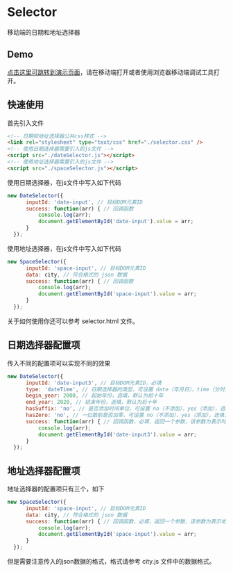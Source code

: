 # Selector
移动端的日期和地址选择器
## Demo
[点击这里可跳转到演示页面](https://hamger.github.io/demo/mySelector/Selector.html)，请在移动端打开或者使用浏览器移动端调试工具打开。 
## 快速使用 
首先引入文件
```html
<!-- 日期和地址选择器公共css样式 -->
<link rel="stylesheet" type="text/css" href="./selector.css" />
<!-- 使用日期选择器需要引入的js文件 -->
<script src="./dateSelector.js"></script>
<!-- 使用地址选择器需要引入的js文件 -->
<script src="./spaceSelector.js"></script>
```
使用日期选择器，在js文件中写入如下代码
```js
new DateSelector({
      inputId: 'date-input', // 目标DOM元素ID
      success: function(arr) { // 回调函数
          console.log(arr);
          document.getElementById('date-input').value = arr;
      }
  });
```
使用地址选择器，在js文件中写入如下代码
```js
new SpaceSelector({
      inputId: 'space-input', // 目标DOM元素ID
      data: city, // 符合格式的 json 数据
      success: function(arr) { // 回调函数
          console.log(arr);
          document.getElementById('space-input').value = arr;
      }
  });
```
关于如何使用你还可以参考 selector.html 文件。
## 日期选择器配置项
传入不同的配置项可以实现不同的效果
```js
new DateSelector({
      inputId: 'date-input3', // 目标DOM元素ID，必填
      type: 'dateTime', // 日期选择器的类型，可设置 date（年月日），time（分时），dateTime(年月日时分)，选填，默认值为 date
      begin_year: 2000, // 起始年份，选填，默认为前十年
      end_year: 2020, // 结束年份，选填，默认为后十年
      hasSuffix: 'no', // 是否添加时间单位，可设置 no（不添加），yes（添加），选填，默认值为 yes
      hasZero: 'no', // 一位数前是否加零，可设置 no（不添加），yes（添加），选填，默认值为 yes
      success: function(arr) { // 回调函数，必填，返回一个参数，该参数为表示时间的数组，如[2002,2,2]表示2002年2月2号
          console.log(arr);
          document.getElementById('date-input3').value = arr;
      }
  });
```
## 地址选择器配置项
地址选择器的配置项只有三个，如下
```js
new SpaceSelector({
      inputId: 'space-input', // 目标DOM元素ID
      data: city, // 符合格式的 json 数据
      success: function(arr) { // 回调函数，必填，返回一个参数，该参数为表示地址的数组，如["广东", "湛江", "赤坎区"]
          console.log(arr);
          document.getElementById('space-input').value = arr;
      }
  });
```
但是需要注意传入的json数据的格式，格式请参考 city.js 文件中的数据格式。
